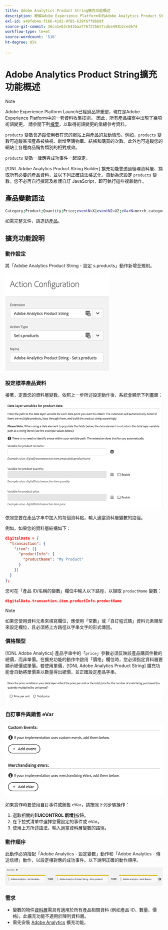 ```yaml
---
title: Adobe Analytics Product String擴充功能概述
description: 瞭解Adobe Experience Platform中的Adobe Analytics Product String標籤擴充功能。
exl-id: a49feb4e-f166-41d2-9f85-639f6ff8bb8f
source-git-commit: 36ca1e63c043baa776f27b627cdbe493b2ced674
workflow-type: tm+mt
source-wordcount: '516'
ht-degree: 85%

---
```


# Adobe Analytics Product String擴充功能概述

>[!NOTE]
>
>Adobe Experience Platform Launch已經過品牌重塑，現在是Adobe Experience Platform中的一套資料收集技術。 因此，所有產品檔案中出現了幾項術語變更。 請參閱下列[檔案](../../../term-updates.md)，以取得術語變更的彙總參考資料。

`products` 變數會追蹤使用者在您的網站上與產品的互動情形。例如，`products` 變數可追蹤某項產品被檢視、新增至購物車、結帳和購買的次數。此外也可追蹤您的網站上各種商品銷售類別的相對成效。

`products` 變數一律應與成功事件一起設定。

[!DNL Adobe Analytics Product String Builder] 擴充功能會透過循環資料層、擷取所有必要的產品資料，並以下列正確語法格式化，自動為您設定 `products` 變數。您不必再自行撰寫及維護自訂 JavaScript，即可執行這些複雜動作。

## 產品變數語法

```bash
Category;Product;Quantity;Price;eventN=X|eventN2=X2;eVarN=merch_category|eVarN2=merch_category2
```

如需完整文件，請造訪[產品](https://experienceleague.adobe.com/docs/analytics/implementation/vars/page-vars/products.html?lang=zh-Hant)。

## 擴充功能說明

### 動作設定

將「Adobe Analytics Product String - 設定 s.products」動作新增至規則。

![動作設定](./images/screenshot-action-config.png)

### 設定標準產品資料

接著，定義您的資料層變數。依照上一步所述設定動作後，系統會顯示下列畫面：

![標準欄位](./images/screenshot-standard-fields.png)

依照您要在產品字串中加入的每個資料點，輸入適當資料層變數的路徑。

例如，如果您的資料層結構如下：

```json
digitalData = {
  "transaction": {
    "item": [{
      "productInfo": {
        "productName": "My Product"
      }
    }]
  }
};
```

您可在「產品 ID/名稱的變數」欄位中輸入以下路徑，以擷取 `productName` 變數：

```json
digitalData.transaction.item.productInfo.productName
```

>[!NOTE]
>
>如果您使用資料元素來填寫欄位，應使用「常數」或「自訂程式碼」資料元素類型來設定欄位，且必須將上方路徑以字串文字的形式傳回。

### 價格類型

[!DNL Adobe Analytics] 產品字串中的「`price`」參數必須反映該產品購買件數的總價，而非單價。在擴充功能的動作中啟用「價格」欄位時，您必須指定資料層要顯示總價或單價。若使用單價，[!DNL Adobe Analytics Product String] 擴充功能會自動將單價乘以數量得出總價，並正確設定產品字串。

![價格類型](./images/screenshot-price-type.png)

### 自訂事件與銷售 eVar

![事件與 eVar](./images/screenshot-events-evars.png)

如果實作時要使用自訂事件或銷售 eVar，請按照下列步驟操作：

1. 選取相關的&#x200B;**[!UICONTROL 新增]**&#x200B;按鈕。
1. 在下拉式清單中選擇您需設定的事件或 eVar。
1. 使用上方所述語法，輸入適當資料層變數的路徑。

### 動作順序

此動作必須搭配「Adobe Analytics - 設定變數」動作和「Adobe Analytics - 傳送信標」動作，以設定相對應的成功事件。以下說明正確的動作順序。

![標準欄位](./images/screenshot-action-type.png)

### 需求

* 變數的物件[資料層](https://theblog.adobe.com/data-layers-buzzword-best-practice/)需具有適用於所有產品相關資料 (例如產品 ID、數量、價格)。此擴充功能不適用於陣列資料層。
* 需先安裝 [Adobe Analytics](../analytics/overview.md) 擴充功能。
